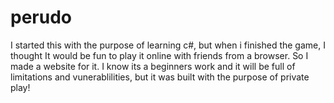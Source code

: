 # perudo
I started this with the purpose of learning c#, but when i finished the game, I thought It would be fun to play it online with friends from a browser. So I made a website for it. I know its a beginners work and it will be full of limitations and vunerablilities, but it was built with the purpose of private play!
